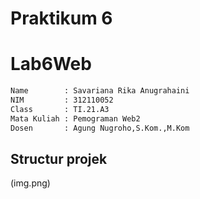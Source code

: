 # Praktikum 6
# Lab6Web
```bash
Name        : Savariana Rika Anugrahaini
NIM         : 312110052
Class       : TI.21.A3
Mata Kuliah : Pemograman Web2
Dosen       : Agung Nugroho,S.Kom.,M.Kom
```
## **Structur projek**


(img.png)


